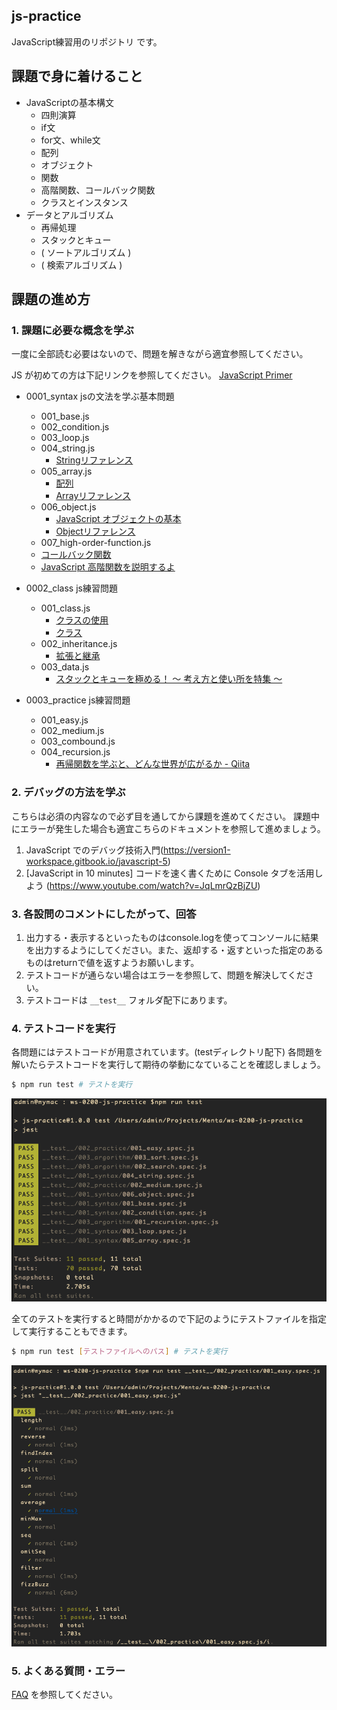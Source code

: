 ## js-practice

JavaScript練習用のリポジトリ です。

## 課題で身に着けること

- JavaScriptの基本構文
  - 四則演算
  - if文
  - for文、while文
  - 配列
  - オブジェクト
  - 関数
  - 高階関数、コールバック関数
  - クラスとインスタンス
- データとアルゴリズム
  - 再帰処理
  - スタックとキュー
  - ( ソートアルゴリズム )
  - ( 検索アルゴリズム )

## 課題の進め方

### 1. 課題に必要な概念を学ぶ

一度に全部読む必要はないので、問題を解きながら適宜参照してください。

JS が初めての方は下記リンクを参照してください。
[JavaScript Primer](https://jsprimer.net/)

- 0001_syntax jsの文法を学ぶ基本問題
   - 001_base.js
   - 002_condition.js
   - 003_loop.js
   - 004_string.js
     - [Stringリファレンス](https://developer.mozilla.org/ja/docs/Web/JavaScript/Reference/Global_Objects/String)
   - 005_array.js
     - [配列](https://developer.mozilla.org/ja/docs/Learn/JavaScript/First_steps/Arrays)
     - [Arrayリファレンス](https://developer.mozilla.org/ja/docs/Web/JavaScript/Reference/Global_Objects/Array)
   - 006_object.js
     - [JavaScript オブジェクトの基本](https://developer.mozilla.org/ja/docs/Learn/JavaScript/Objects/Basics)
     -  [Objectリファレンス](https://developer.mozilla.org/ja/docs/Web/JavaScript/Reference/Global_Objects/Object)
   - 007_high-order-function.js
    - [コールバック関数](https://developer.mozilla.org/ja/docs/Glossary/Callback_function)
    - [JavaScript 高階関数を説明するよ](https://qiita.com/may88seiji/items/8f7e42353b6904af5e9a)

- 0002_class js練習問題
   - 001_class.js
       - [クラスの使用](https://developer.mozilla.org/ja/docs/Web/JavaScript/Guide/Using_classes)
       - [クラス](https://developer.mozilla.org/ja/docs/Web/JavaScript/Reference/Classes)
   - 002_inheritance.js
       - [拡張と継承](https://developer.mozilla.org/ja/docs/Web/JavaScript/Guide/Using_classes#%E6%8B%A1%E5%BC%B5%E3%81%A8%E7%B6%99%E6%89%BF)
   - 003_data.js
       - [スタックとキューを極める！ 〜 考え方と使い所を特集 〜](https://qiita.com/drken/items/6a95b57d2e374a3d3292)

- 0003_practice js練習問題
   - 001_easy.js
   - 002_medium.js
   - 003_combound.js
   - 004_recursion.js
     - [再帰関数を学ぶと、どんな世界が広がるか - Qiita](https://qiita.com/drken/items/23a4f604fa3f505dd5ad)

### 2. デバッグの方法を学ぶ

こちらは必須の内容なので必ず目を通してから課題を進めてください。
課題中にエラーが発生した場合も適宜こちらのドキュメントを参照して進めましょう。

1. JavaScript でのデバッグ技術入門(https://version1-workspace.gitbook.io/javascript-5)
2. [JavaScript in 10 minutes] コードを速く書くために Console タブを活用しよう (https://www.youtube.com/watch?v=JqLmrQzBjZU)

### 3. 各設問のコメントにしたがって、回答

1. 出力する・表示するといったものはconsole.logを使ってコンソールに結果を出力するようにしてください。また、返却する・返すといった指定のあるものはreturnで値を返すようお願いします。
2. テストコードが通らない場合はエラーを参照して、問題を解決してください。
3. テストコードは `__test__` フォルダ配下にあります。

### 4. テストコードを実行

各問題にはテストコードが用意されています。(testディレクトリ配下) 各問題を解いたらテストコードを実行して期待の挙動になていることを確認しましょう。

```bash
$ npm run test # テストを実行
```
![テスト実行-全て](./assets/run-test-all.png)

全てのテストを実行すると時間がかかるので下記のようにテストファイルを指定して実行することもできます。

```bash
$ npm run test [テストファイルへのパス] # テストを実行
```

![テスト実行-ファイル](./assets/run-test-file.png)


### 5. よくある質問・エラー

[FAQ](./docs/faq.md) を参照してください。
